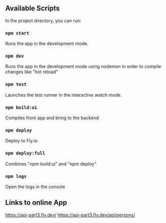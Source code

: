 ## Available Scripts

In the project directory, you can run:

### `npm start`
Runs the app in the development mode.

### `npm dev`
Runs the app in the development mode using nodemon in order to compile changes like "hot reload"

### `npm test`
Launches the test runner in the interactive watch mode.

### `npm build:ui`
Compiles front app and bring to the backend

### `npm deploy`
Deploy to Fly.io

### `npm deploy:full`
Combines "npm build:ui" and "npm deploy"

### `npm logs`
Open the logs in the console



## Links to online App

https://api-part3.fly.dev/
https://api-part3.fly.dev/api/persons/